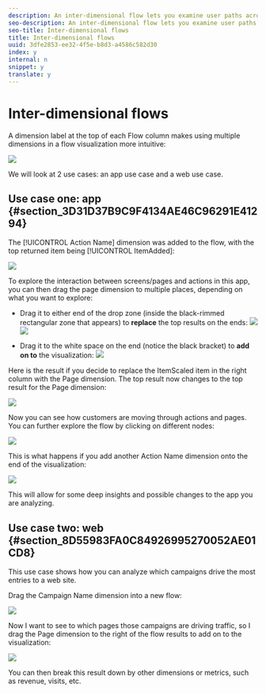 ```yaml
---
description: An inter-dimensional flow lets you examine user paths across various dimensions.
seo-description: An inter-dimensional flow lets you examine user paths across various dimensions.
seo-title: Inter-dimensional flows
title: Inter-dimensional flows
uuid: 3dfe2853-ee32-4f5e-b8d3-a4586c582d30
index: y
internal: n
snippet: y
translate: y
---
```


# Inter-dimensional flows

A dimension label at the top of each Flow column makes using multiple dimensions in a flow visualization more intuitive: 

![](assets/flow.png) 

We will look at 2 use cases: an app use case and a web use case. 

## Use case one: app {#section_3D31D37B9C9F4134AE46C96291E41294}

The [!UICONTROL  Action Name] dimension was added to the flow, with the top returned item being [!UICONTROL  ItemAdded]: 

![](assets/multi-dimensional-flow.png) 

To explore the interaction between screens/pages and actions in this app, you can then drag the page dimension to multiple places, depending on what you want to explore: 

* Drag it to either end of the drop zone (inside the black-rimmed rectangular zone that appears) to **replace** the top results on the ends: ![](assets/multi-dimensional-flow2.png) ![](assets/multi-dimensional-flow3.png) 



* Drag it to the white space on the end (notice the black bracket) to **add on to** the visualization: ![](assets/multi-dimensional-flow4.png) 

Here is the result if you decide to replace the ItemScaled item in the right column with the Page dimension. The top result now changes to the top result for the Page dimension: 

![](assets/multi-dimensional-flow5.png) 

Now you can see how customers are moving through actions and pages. You can further explore the flow by clicking on different nodes: 

![](assets/multi-dimensional-flow6.png) 

This is what happens if you add another Action Name dimension onto the end of the visualization: 

![](assets/multi-dimensional-flow7.png) 

This will allow for some deep insights and possible changes to the app you are analyzing. 

## Use case two: web {#section_8D55983FA0C84926995270052AE01CD8}

This use case shows how you can analyze which campaigns drive the most entries to a web site. 

Drag the Campaign Name dimension into a new flow: 

![](assets/multi-dimensional-flow8.png) 

Now I want to see to which pages those campaigns are driving traffic, so I drag the Page dimension to the right of the flow results to add on to the visualization: 

![](assets/multi-dimensional-flow9.png) 

You can then break this result down by other dimensions or metrics, such as revenue, visits, etc. 

